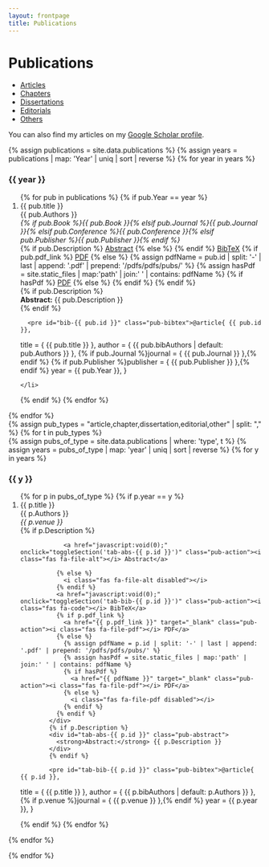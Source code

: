 ```yaml
---
layout: frontpage
title: Publications
---
```


<link rel="stylesheet" href="https://cdnjs.cloudflare.com/ajax/libs/font-awesome/6.5.1/css/all.min.css">
<link rel="stylesheet" href="{{ ASSET_PATH }}/css/publications.css">



# Publications

<div class="navbar">
    <div class="navbar-inner">
        <ul id="pub-tabs" class="nav nav-tabs">
            <li id="tab-article" class="active"><a href="javascript:showPubType('article')">Articles</a></li>
            <li id="tab-chapter"><a href="javascript:showPubType('chapter')">Chapters</a></li>
            <li id="tab-dissertation"><a href="javascript:showPubType('dissertation')">Dissertations</a></li>
            <li id="tab-editorial"><a href="javascript:showPubType('editorial')">Editorials</a></li>
            <li id="tab-other"><a href="javascript:showPubType('other')">Others</a></li>
        </ul>
    </div>
</div>

<p>
You can also find my articles on my
<a href="https://scholar.google.com/citations?hl=en&user=ZvYwdsUAAAAJ">Google Scholar profile</a>.
</p>

{% assign publications = site.data.publications %}
{% assign years = publications | map: 'Year' | uniq | sort | reverse %}
{% for year in years %}
<h3 class="pubyear">{{ year }}</h3>
<ol>
{% for pub in publications %}
  {% if pub.Year == year %}
    <li class="pub-entry">
      <span class="pub-title">{{ pub.title }}</span><br>
      <span class="pub-authors">{{ pub.Authors }}</span><br>
      <em>{% if pub.Book %}{{ pub.Book }}{% elsif pub.Journal %}{{ pub.Journal }}{% elsif pub.Conference %}{{ pub.Conference }}{% elsif pub.Publisher %}{{ pub.Publisher }}{% endif %}</em>
      <div class="pub-icons">
        {% if pub.Description %}
          <a href="javascript:void(0);" onclick="toggleSection('abs-{{ pub.id }}')" class="pub-action"><i class="fas fa-file-alt"></i> Abstract</a>
        {% else %}
          <i class="fas fa-file-alt disabled"></i>
        {% endif %}
        <a href="javascript:void(0);" onclick="toggleSection('bib-{{ pub.id }}')" class="pub-action"><i class="fas fa-code"></i> BibTeX</a>
        {% if pub.pdf_link %}
          <a href="{{ pub.pdf_link }}" target="_blank" class="pub-action"><i class="fas fa-file-pdf"></i> PDF</a>
        {% else %}
          {% assign pdfName = pub.id | split: '-' | last | append: '.pdf' | prepend: '/pdfs/pdfs/pubs/' %}
          {% assign hasPdf = site.static_files | map:'path' | join:' ' | contains: pdfName %}
          {% if hasPdf %}
            <a href="{{ pdfName }}" target="_blank" class="pub-action"><i class="fas fa-file-pdf"></i> PDF</a>
          {% else %}
            <i class="fas fa-file-pdf disabled"></i>
          {% endif %}
        {% endif %}
      </div>
      {% if pub.Description %}
      <div id="abs-{{ pub.id }}" class="pub-abstract">
        <strong>Abstract:</strong> {{ pub.Description }}
      </div>
      {% endif %}

      <pre id="bib-{{ pub.id }}" class="pub-bibtex">@article{ {{ pub.id }},
  title = { {{ pub.title }} },
  author = { {{ pub.bibAuthors | default: pub.Authors }} },
  {% if pub.Journal %}journal = { {{ pub.Journal }} },{% endif %}
  {% if pub.Publisher %}publisher = { {{ pub.Publisher }} },{% endif %}
  year = {{ pub.Year }},
}</pre>


    </li>
  {% endif %}
{% endfor %}
</ol>
{% endfor %}

<div id="pub-lists">
{% assign pub_types = "article,chapter,dissertation,editorial,other" | split: "," %}
{% for t in pub_types %}
  <div id="pub-{{ t }}" class="pub-type{% if forloop.first %} active{% endif %}">
    {% assign pubs_of_type = site.data.publications | where: 'type', t %}
    {% assign years = pubs_of_type | map: 'year' | uniq | sort | reverse %}
    {% for y in years %}
      <h3>{{ y }}</h3>
      <ol>
      {% for p in pubs_of_type %}
        {% if p.year == y %}
          <li class="pub-entry">
            <span class="pub-title">{{ p.title }}</span><br>
            <span class="pub-authors">{{ p.Authors }}</span><br>
            <em>{{ p.venue }}</em>
            <div class="pub-icons">
              {% if p.Description %}

                <a href="javascript:void(0);" onclick="toggleSection('tab-abs-{{ p.id }}')" class="pub-action"><i class="fas fa-file-alt"></i> Abstract</a>

              {% else %}
                <i class="fas fa-file-alt disabled"></i>
              {% endif %}
              <a href="javascript:void(0);" onclick="toggleSection('tab-bib-{{ p.id }}')" class="pub-action"><i class="fas fa-code"></i> BibTeX</a>
              {% if p.pdf_link %}
                <a href="{{ p.pdf_link }}" target="_blank" class="pub-action"><i class="fas fa-file-pdf"></i> PDF</a>
              {% else %}
                {% assign pdfName = p.id | split: '-' | last | append: '.pdf' | prepend: '/pdfs/pdfs/pubs/' %}
                {% assign hasPdf = site.static_files | map:'path' | join:' ' | contains: pdfName %}
                {% if hasPdf %}
                  <a href="{{ pdfName }}" target="_blank" class="pub-action"><i class="fas fa-file-pdf"></i> PDF</a>
                {% else %}
                  <i class="fas fa-file-pdf disabled"></i>
                {% endif %}
              {% endif %}
            </div>
            {% if p.Description %}
            <div id="tab-abs-{{ p.id }}" class="pub-abstract">
              <strong>Abstract:</strong> {{ p.Description }}
            </div>
            {% endif %}

            <pre id="tab-bib-{{ p.id }}" class="pub-bibtex">@article{ {{ p.id }},
  title = { {{ p.title }} },
  author = { {{ p.bibAuthors | default: p.Authors }} },
  {% if p.venue %}journal = { {{ p.venue }} },{% endif %}
  year = {{ p.year }},
}</pre>
          </li>
        {% endif %}
      {% endfor %}
      </ol>
    {% endfor %}
  </div>
{% endfor %}
</div>

<script>
function showPubType(type){
  document.querySelectorAll('.pub-type').forEach(function(div){
    if(div.id === 'pub-'+type){
      div.classList.add('active');
    } else {
      div.classList.remove('active');
    }
  });
  document.querySelectorAll('#pub-tabs li').forEach(function(li){
    if(li.id === 'tab-'+type){
      li.classList.add('active');
    } else {
      li.classList.remove('active');
    }
  });
}

function toggleSection(sectionId){
  var el = document.getElementById(sectionId);
  if(!el) return;
  if(el.classList.contains('show')){
    el.classList.remove('show');
  } else {
    el.classList.add('show');
  }
}
</script>

